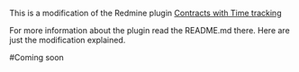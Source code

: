 This is a modification of the Redmine plugin [Contracts with Time tracking](https://github.com/jevo/redmine-contracts-with-time-tracking-plugin/)

For more information about the plugin read the README.md there. 
Here are just the modification explained.



#Coming soon
